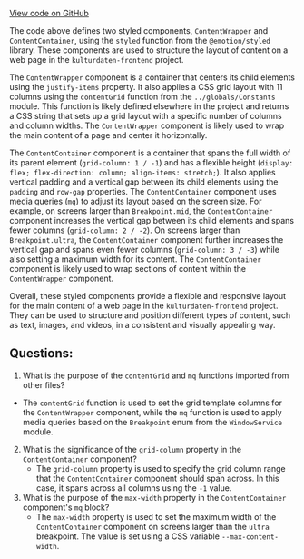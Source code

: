 [View code on GitHub](https://github.com/technologiestiftung/kulturdaten-frontend/blob/master/components/wrappers/ContentWrappers.tsx)

The code above defines two styled components, `ContentWrapper` and `ContentContainer`, using the `styled` function from the `@emotion/styled` library. These components are used to structure the layout of content on a web page in the `kulturdaten-frontend` project.

The `ContentWrapper` component is a container that centers its child elements using the `justify-items` property. It also applies a CSS grid layout with 11 columns using the `contentGrid` function from the `../globals/Constants` module. This function is likely defined elsewhere in the project and returns a CSS string that sets up a grid layout with a specific number of columns and column widths. The `ContentWrapper` component is likely used to wrap the main content of a page and center it horizontally.

The `ContentContainer` component is a container that spans the full width of its parent element (`grid-column: 1 / -1`) and has a flexible height (`display: flex; flex-direction: column; align-items: stretch;`). It also applies vertical padding and a vertical gap between its child elements using the `padding` and `row-gap` properties. The `ContentContainer` component uses media queries (`mq`) to adjust its layout based on the screen size. For example, on screens larger than `Breakpoint.mid`, the `ContentContainer` component increases the vertical gap between its child elements and spans fewer columns (`grid-column: 2 / -2`). On screens larger than `Breakpoint.ultra`, the `ContentContainer` component further increases the vertical gap and spans even fewer columns (`grid-column: 3 / -3`) while also setting a maximum width for its content. The `ContentContainer` component is likely used to wrap sections of content within the `ContentWrapper` component.

Overall, these styled components provide a flexible and responsive layout for the main content of a web page in the `kulturdaten-frontend` project. They can be used to structure and position different types of content, such as text, images, and videos, in a consistent and visually appealing way.
## Questions: 
 1. What is the purpose of the `contentGrid` and `mq` functions imported from other files?
   - The `contentGrid` function is used to set the grid template columns for the `ContentWrapper` component, while the `mq` function is used to apply media queries based on the `Breakpoint` enum from the `WindowService` module.
2. What is the significance of the `grid-column` property in the `ContentContainer` component?
   - The `grid-column` property is used to specify the grid column range that the `ContentContainer` component should span across. In this case, it spans across all columns using the `-1` value.
3. What is the purpose of the `max-width` property in the `ContentContainer` component's `mq` block?
   - The `max-width` property is used to set the maximum width of the `ContentContainer` component on screens larger than the `ultra` breakpoint. The value is set using a CSS variable `--max-content-width`.